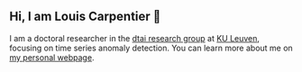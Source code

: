 ## Hi, I am Louis Carpentier 👋

I am a doctoral researcher in the [dtai research group](https://dtai.cs.kuleuven.be/) at [KU Leuven](https://www.kuleuven.be/english/kuleuven/), 
focusing on time series anomaly detection. You can learn more about me on [my personal webpage](https://louiscarpentier42.github.io/).
